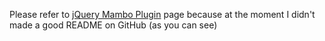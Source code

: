 Please refer to [jQuery Mambo Plugin](http://valeriobarrila.com/mambo.html "jQuery Mambo Plugin") page because at the moment I didn't made a good README on GitHub (as you can see)